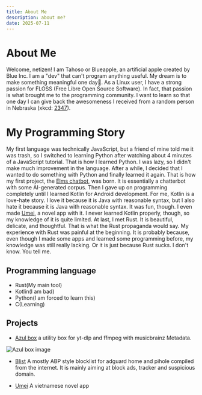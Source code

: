 ```yaml
---
title: About Me
description: about me?
date: 2025-07-11
---
```

# About Me

Welcome, netizen! I am Tahoso or Blueapple, an artificial apple created by Blue Inc. I am a "dev" that can't program anything useful. My dream is to make something meaningful one day🙂. As a Linux user, I have a strong passion for FLOSS (Free Libre Open Source Software). In fact, that passion is what brought me to the programming community. I want to learn so that one day I can give back the awesomeness I received from a random person in Nebraska (xkcd: [2347](https://xkcd.com/2347/)).

# My Programming Story

My first language was technically JavaScript, but a friend of mine told me it was trash, so I switched to learning Python after watching about 4 minutes of a JavaScript tutorial. That is how I learned Python. I was lazy, so I didn't make much improvement in the language. After a while, I decided that I wanted to do something with Python and finally learned it again. That is how my first project, the [Elms chatbot](https://github.com/musdx/Elms_Project), was born. It is essentially a chatterbot with some AI-generated corpus. Then I gave up on programming completely until I learned Kotlin for Android development. For me, Kotlin is a love-hate story. I love it because it is Java with reasonable syntax, but I also hate it because it is Java with reasonable syntax. It was fun, though. I even made [Umei](https://github.com/musdx/Umei), a novel app with it. I never learned Kotlin properly, though, so my knowledge of it is quite limited. At last, I met Rust. It is beautiful, delicate, and thoughtful. That is what the Rust propaganda would say. My experience with Rust was painful at the beginning. It is probably because, even though I made some apps and learned some programming before, my knowledge was still really lacking. Or it is just because Rust sucks. I don't know. You tell me.

## Programming language

- Rust(My main tool)
- Kotlin(I am bad)
- Python(I am forced to learn this)
- C(Learning)

## Projects

- [Azul box](https://github.com/musdx/azul-box) a utility box for yt-dlp and ffmpeg with musicbrainz Metadata.

![Azul box image](https://raw.githubusercontent.com/musdx/azul-box/refs/heads/master/assets/pic1.png)

- [Blist](https://github.com/musdx/blist) A mostly ABP style blocklist for adguard home and pihole compiled from the internet. It is mainly aiming at block ads, tracker and suspicious domain.

- [Umei](https://github.com/musdx/Umei) A vietnamese novel app
